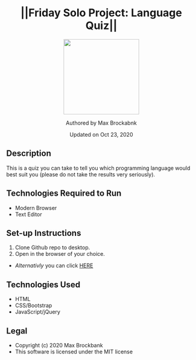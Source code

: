 <h1 align="center">||Friday Solo Project: Language Quiz||</h1>
<div align="center">
<img src="https://github.com/MaxBrockbank.png" width="200px" height="auto" >
</div>
<p align="center">Authored by Max Brockabnk</p>
<p align="center">Updated on Oct 23, 2020</p>

## Description
This is a quiz you can take to tell you which programming language would best suit you (please do not take the results very seriously).

## Technologies Required to Run
* Modern Browser
* Text Editor

## Set-up Instructions
1. Clone Github repo to desktop.
2. Open in the browser of your choice.
* <em>Alternativly</em> you can click [HERE](https://maxbrockbank.github.io/friday_solo_project2/)

## Technologies Used
* HTML
* CSS/Bootstrap
* JavaScript/jQuery


## Legal
* Copyright (c) 2020 Max Brockbank
* This software is licensed under the MIT license